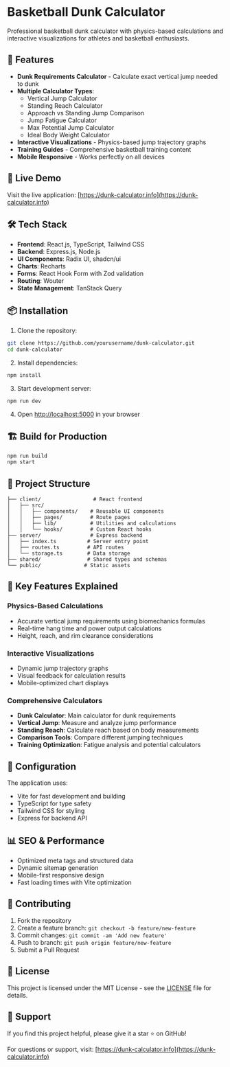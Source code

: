 # Basketball Dunk Calculator

Professional basketball dunk calculator with physics-based calculations and interactive visualizations for athletes and basketball enthusiasts.

## 🏀 Features

- **Dunk Requirements Calculator** - Calculate exact vertical jump needed to dunk
- **Multiple Calculator Types**:
  - Vertical Jump Calculator
  - Standing Reach Calculator
  - Approach vs Standing Jump Comparison
  - Jump Fatigue Calculator
  - Max Potential Jump Calculator
  - Ideal Body Weight Calculator
- **Interactive Visualizations** - Physics-based jump trajectory graphs
- **Training Guides** - Comprehensive basketball training content
- **Mobile Responsive** - Works perfectly on all devices

## 🚀 Live Demo

Visit the live application: [https://dunk-calculator.info](https://dunk-calculator.info)

## 🛠️ Tech Stack

- **Frontend**: React.js, TypeScript, Tailwind CSS
- **Backend**: Express.js, Node.js
- **UI Components**: Radix UI, shadcn/ui
- **Charts**: Recharts
- **Forms**: React Hook Form with Zod validation
- **Routing**: Wouter
- **State Management**: TanStack Query

## 📦 Installation

1. Clone the repository:
```bash
git clone https://github.com/yourusername/dunk-calculator.git
cd dunk-calculator
```

2. Install dependencies:
```bash
npm install
```

3. Start development server:
```bash
npm run dev
```

4. Open [http://localhost:5000](http://localhost:5000) in your browser

## 🏗️ Build for Production

```bash
npm run build
npm start
```

## 📁 Project Structure

```
├── client/                 # React frontend
│   ├── src/
│   │   ├── components/    # Reusable UI components
│   │   ├── pages/         # Route pages
│   │   ├── lib/           # Utilities and calculations
│   │   └── hooks/         # Custom React hooks
├── server/                # Express backend
│   ├── index.ts          # Server entry point
│   ├── routes.ts         # API routes
│   └── storage.ts        # Data storage
├── shared/               # Shared types and schemas
└── public/              # Static assets
```

## 🎯 Key Features Explained

### Physics-Based Calculations
- Accurate vertical jump requirements using biomechanics formulas
- Real-time hang time and power output calculations
- Height, reach, and rim clearance considerations

### Interactive Visualizations
- Dynamic jump trajectory graphs
- Visual feedback for calculation results
- Mobile-optimized chart displays

### Comprehensive Calculators
- **Dunk Calculator**: Main calculator for dunk requirements
- **Vertical Jump**: Measure and analyze jump performance
- **Standing Reach**: Calculate reach based on body measurements
- **Comparison Tools**: Compare different jumping techniques
- **Training Optimization**: Fatigue analysis and potential calculators

## 🔧 Configuration

The application uses:
- Vite for fast development and building
- TypeScript for type safety
- Tailwind CSS for styling
- Express for backend API

## 📊 SEO & Performance

- Optimized meta tags and structured data
- Dynamic sitemap generation
- Mobile-first responsive design
- Fast loading times with Vite optimization

## 🤝 Contributing

1. Fork the repository
2. Create a feature branch: `git checkout -b feature/new-feature`
3. Commit changes: `git commit -am 'Add new feature'`
4. Push to branch: `git push origin feature/new-feature`
5. Submit a Pull Request

## 📄 License

This project is licensed under the MIT License - see the [LICENSE](LICENSE) file for details.

## 🌟 Support

If you find this project helpful, please give it a star ⭐ on GitHub!

For questions or support, visit: [https://dunk-calculator.info](https://dunk-calculator.info)